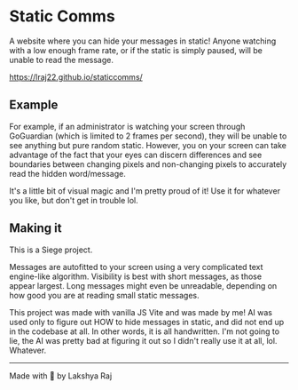 # Static Comms

A website where you can hide your messages in static! Anyone watching with a low enough frame rate, or if the static is simply paused, will be unable to read the message.

https://lraj22.github.io/staticcomms/

## Example

For example, if an administrator is watching your screen through GoGuardian (which is limited to 2 frames per second), they will be unable to see anything but pure random static. However, you on your screen can take advantage of the fact that your eyes can discern differences and see boundaries between changing pixels and non-changing pixels to accurately read the hidden word/message.

It's a little bit of visual magic and I'm pretty proud of it! Use it for whatever you like, but don't get in trouble lol.

## Making it

This is a Siege project.

Messages are autofitted to your screen using a very complicated text engine-like algorithm. Visibility is best with short messages, as those appear largest. Long messages might even be unreadable, depending on how good you are at reading small static messages.

This project was made with vanilla JS Vite and was made by me! AI was used only to figure out HOW to hide messages in static, and did not end up in the codebase at all. In other words, it is all handwritten. I'm not going to lie, the AI was pretty bad at figuring it out so I didn't really use it at all, lol. Whatever.

<hr>

Made with 💖 by Lakshya Raj
